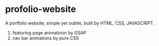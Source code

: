 # profolio-website

A portfolio website, simple yet subtle,  built by HTML, CSS, JAVASCRIPT.

1. featuring page animatoion by GSAP
2. nav bar animations by pure CSS

